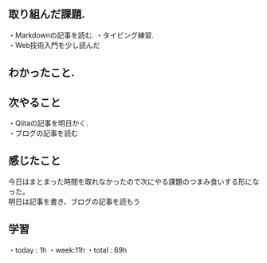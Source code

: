 ## 取り組んだ課題. 
・Markdownの記事を読む. 
・タイピング練習.   
・Web技術入門を少し読んだ
## わかったこと.
 
 ## 次やること 　　　            
・Qiitaの記事を明日かく.  
・ブログの記事を読む
## 感じたこと
今日はまとまった時間を取れなかったので次にやる課題のつまみ食いする形になった。  
明日は記事を書き、ブログの記事を読もう
## 学習
・today : 1h 
・week:11h
・total : 69h